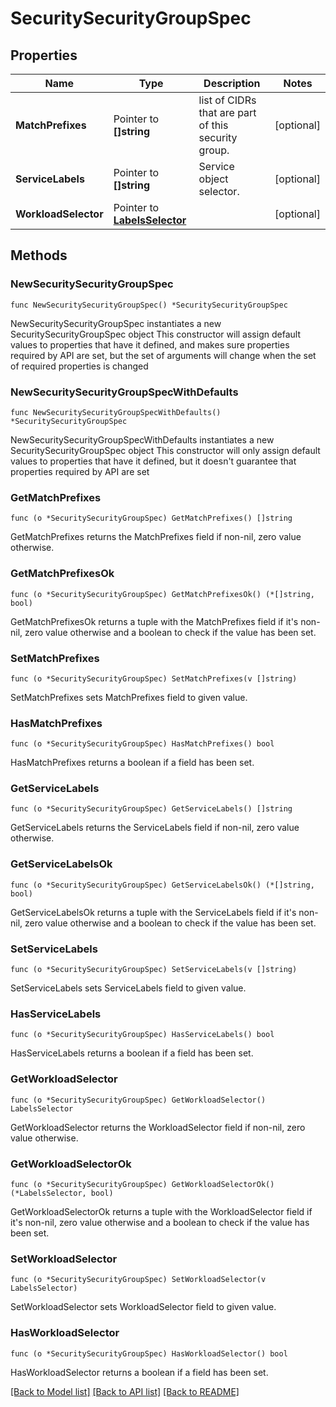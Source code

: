 # SecuritySecurityGroupSpec

## Properties

Name | Type | Description | Notes
------------ | ------------- | ------------- | -------------
**MatchPrefixes** | Pointer to **[]string** | list of CIDRs that are part of this security group. | [optional] 
**ServiceLabels** | Pointer to **[]string** | Service object selector. | [optional] 
**WorkloadSelector** | Pointer to [**LabelsSelector**](labelsSelector.md) |  | [optional] 

## Methods

### NewSecuritySecurityGroupSpec

`func NewSecuritySecurityGroupSpec() *SecuritySecurityGroupSpec`

NewSecuritySecurityGroupSpec instantiates a new SecuritySecurityGroupSpec object
This constructor will assign default values to properties that have it defined,
and makes sure properties required by API are set, but the set of arguments
will change when the set of required properties is changed

### NewSecuritySecurityGroupSpecWithDefaults

`func NewSecuritySecurityGroupSpecWithDefaults() *SecuritySecurityGroupSpec`

NewSecuritySecurityGroupSpecWithDefaults instantiates a new SecuritySecurityGroupSpec object
This constructor will only assign default values to properties that have it defined,
but it doesn't guarantee that properties required by API are set

### GetMatchPrefixes

`func (o *SecuritySecurityGroupSpec) GetMatchPrefixes() []string`

GetMatchPrefixes returns the MatchPrefixes field if non-nil, zero value otherwise.

### GetMatchPrefixesOk

`func (o *SecuritySecurityGroupSpec) GetMatchPrefixesOk() (*[]string, bool)`

GetMatchPrefixesOk returns a tuple with the MatchPrefixes field if it's non-nil, zero value otherwise
and a boolean to check if the value has been set.

### SetMatchPrefixes

`func (o *SecuritySecurityGroupSpec) SetMatchPrefixes(v []string)`

SetMatchPrefixes sets MatchPrefixes field to given value.

### HasMatchPrefixes

`func (o *SecuritySecurityGroupSpec) HasMatchPrefixes() bool`

HasMatchPrefixes returns a boolean if a field has been set.

### GetServiceLabels

`func (o *SecuritySecurityGroupSpec) GetServiceLabels() []string`

GetServiceLabels returns the ServiceLabels field if non-nil, zero value otherwise.

### GetServiceLabelsOk

`func (o *SecuritySecurityGroupSpec) GetServiceLabelsOk() (*[]string, bool)`

GetServiceLabelsOk returns a tuple with the ServiceLabels field if it's non-nil, zero value otherwise
and a boolean to check if the value has been set.

### SetServiceLabels

`func (o *SecuritySecurityGroupSpec) SetServiceLabels(v []string)`

SetServiceLabels sets ServiceLabels field to given value.

### HasServiceLabels

`func (o *SecuritySecurityGroupSpec) HasServiceLabels() bool`

HasServiceLabels returns a boolean if a field has been set.

### GetWorkloadSelector

`func (o *SecuritySecurityGroupSpec) GetWorkloadSelector() LabelsSelector`

GetWorkloadSelector returns the WorkloadSelector field if non-nil, zero value otherwise.

### GetWorkloadSelectorOk

`func (o *SecuritySecurityGroupSpec) GetWorkloadSelectorOk() (*LabelsSelector, bool)`

GetWorkloadSelectorOk returns a tuple with the WorkloadSelector field if it's non-nil, zero value otherwise
and a boolean to check if the value has been set.

### SetWorkloadSelector

`func (o *SecuritySecurityGroupSpec) SetWorkloadSelector(v LabelsSelector)`

SetWorkloadSelector sets WorkloadSelector field to given value.

### HasWorkloadSelector

`func (o *SecuritySecurityGroupSpec) HasWorkloadSelector() bool`

HasWorkloadSelector returns a boolean if a field has been set.


[[Back to Model list]](../README.md#documentation-for-models) [[Back to API list]](../README.md#documentation-for-api-endpoints) [[Back to README]](../README.md)


